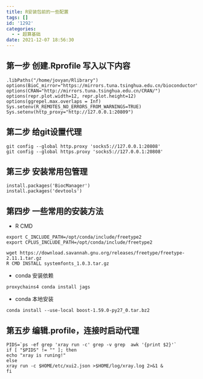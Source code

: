 ```yaml
---
title: R安装包前的一些配置
tags: []
id: '1292'
categories:
  - - 超算基础
date: 2021-12-07 18:56:30
---
```


## 第一步 创建.Rprofile 写入以下内容

```
.libPaths("/home/jovyan/Rlibrary")
options(BioC_mirror="https://mirrors.tuna.tsinghua.edu.cn/bioconductor")
options(CRAN="http://mirrors.tuna.tsinghua.edu.cn/CRAN/")
options(repr.plot.width=12, repr.plot.height=12)
options(ggrepel.max.overlaps = Inf)
Sys.setenv(R_REMOTES_NO_ERRORS_FROM_WARNINGS=TRUE)
Sys.setenv(http_proxy="http://127.0.0.1:20809")
```

## 第二步 给git设置代理

```
git config --global http.proxy 'socks5://127.0.0.1:20808'
git config --global https.proxy 'socks5://127.0.0.1:20808'
```

## 第三步 安装常用包管理

```
install.packages('BiocManager')
install.packages('devtools')
```

## 第四步 一些常用的安装方法

*   R CMD

```
export C_INCLUDE_PATH=/opt/conda/include/freetype2
export CPLUS_INCLUDE_PATH=/opt/conda/include/freetype2

wget https://download.savannah.gnu.org/releases/freetype/freetype-2.11.1.tar.gz
R CMD INSTALL systemfonts_1.0.3.tar.gz
```

*   conda 安装依赖

```
proxychains4 conda install jags
```

*   conda 本地安装

```
conda install --use-local boost-1.59.0-py27_0.tar.bz2
```

## 第五步 编辑.profile，连接时启动代理

```shell
PIDS=`ps -ef grep 'xray run -c' grep -v grep  awk '{print $2}'`
if [ "$PIDS" != "" ]; then
echo "xray is runing!"
else
xray run -c $HOME/etc/xui2.json >$HOME/log/xray.log 2>&1 &
fi
```